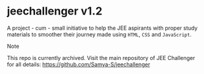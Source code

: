# jeechallenger v1.2
 
A project - cum - small initiative to help the JEE aspirants with proper study materials to smoother their journey made using `HTML`, `CSS` and `JavaScript`.

> [!NOTE]
> This repo is currently archived. Visit the main repository of JEE Challenger for all details: https://github.com/Samya-S/jeechallenger
